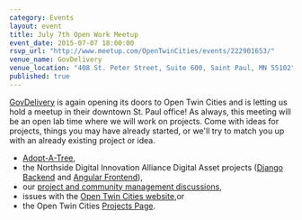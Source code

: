 ```yaml
---
category: Events
layout: event
title: July 7th Open Work Meetup
event_date: 2015-07-07 18:00:00
rsvp_url: "http://www.meetup.com/OpenTwinCities/events/222901653/"
venue_name: GovDelivery 
venue_location: "408 St. Peter Street, Suite 600, Saint Paul, MN 55102"
published: true 
---
```

[GovDelivery](http://www.govdelivery.com/) is again opening its doors to Open 
Twin Cities and is letting us hold a meetup in their downtown St. Paul office! 
As always, this meeting will be an open lab time where we will work on 
projects. Come with ideas for projects, things you may have already started, or 
we'll try to match you up with an already existing project or idea.

- [Adopt-A-Tree](https://github.com/ballPointPenguin/adopt-a-tree),
- the Northside Digital Innovation Alliance Digital Asset projects 
  ([Django Backend](https://github.com/OpenTwinCities/ndia-django) and 
  [Angular Frontend](https://github.com/OpenTwinCities/ndia-angular)),
- our [project and community management discussions](http://bit.ly/manageOTC),
- issues with the [Open Twin Cities website](https://github.com/OpenTwinCities/opentwincities.github.com),or 
- the Open Twin Cities [Projects Page](/projects).
